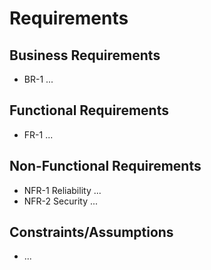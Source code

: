 # Requirements

## Business Requirements
- BR-1 ...

## Functional Requirements
- FR-1 ...

## Non-Functional Requirements
- NFR-1 Reliability ...
- NFR-2 Security ...

## Constraints/Assumptions
- ...
